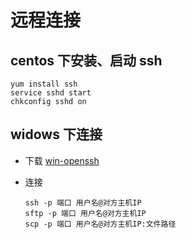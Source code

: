 # 远程连接

## centos 下安装、启动 ssh

```
yum install ssh
service sshd start
chkconfig sshd on
```

## widows 下连接

- 下载 [win-openssh](https://github.com/PowerShell/Win32-OpenSSH/releases)
- 连接

  ```
  ssh -p 端口 用户名@对方主机IP  
  sftp -p 端口 用户名@对方主机IP  
  scp -p 端口 用户名@对方主机IP:文件路径
  ```
